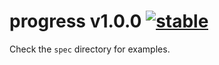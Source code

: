 
# progress v1.0.0 [![stable](http://badges.github.io/stability-badges/dist/stable.svg)](http://github.com/badges/stability-badges)

Check the `spec` directory for examples.
